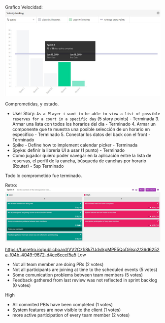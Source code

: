 ﻿Grafico Velocidad:
![Grafica_de_velocidad](VelocityReport.jpg?raw=true)

Comprometidas, y estado.    

- User Story: `As a Player i want to be able to view a list of possible reserves for a court in a specific day` (5 story points) - Terminada
	3. Armar una lista con todos los horarios del dia - Terminado
	4. Armar un componente que te muestra una posible selección de un horario en especifico - Terminado
	5. Conectar los datos del back con el front - Terminado
- Spike - Define how to implement calendar picker - Terminada
- Spyke: definir la librería UI a usar (1 punto) - Terminado
- Como jugador quiero poder navegar en la aplicación entre la lista de reservas, el perfil de la cancha, búsqueda de canchas por horario (Router) - 5sp Terminado

Todo lo comprometido fue terminado.

Retro:
![Retro](Retro.JPG?raw=true)

https://funretro.io/publicboard/VV2Cz1i8kZUdvlkpMPE5QoDi6sp2/36d6252a-f04b-4049-9672-d4ee6cccf5a5
Low
- Not all team member are doing PRs (2 votes)
- Not all participants are joining at time to the scheduled events (5 votes)
- Some comunication problems between team members (5 votes)
- Feedback gathered from last review was not reflected in sprint backlog (0 votes)

High
- All commited PBIs have been completed (1 votes)
- System features are now visible to the client (1 votes)
- more active participation of every team member (2 votes)



